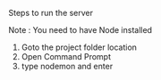 Steps to run the server

Note : You need to have Node installed

1. Goto the project folder location
2. Open Command Prompt
3. type nodemon and enter  